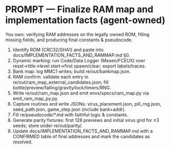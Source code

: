 # PROMPT — Finalize RAM map and implementation facts (agent-owned)

You own: verifying RAM addresses on the legally owned ROM, filling missing fields, and producing final constants & pseudocode.

1) Identify ROM (CRC32/SHA1) and paste into docs/IMPLEMENTATION_FACTS_AND_RAMMAP.md §0.
2) Dynamic marking: run Code/Data Logger (Mesen/FCEUX) over reset→title→level start→first spawn/clear; export labels/traces.
3) Bank map: log MMC1 writes; build re/out/bankmap.json.
4) RAM confirm: validate each entry in re/out/ram_map_external_candidates.json; fill bottle/preview/falling/gravity/lock/timers/RNG.
5) Write re/out/ram_map.json and emit envs/specs/ram_map.py via emit_ram_map_py.py.
6) Capture routines and write JSONs: virus_placement.json, pill_rng.json, seed_path.json, game_step.json (include bank+addr).
7) Fill re/pseudocode/*.md with faithful logic & constants.
8) Generate parity fixtures: first 128 previews and initial virus grid for ≥3 seeds; store under re/out/parity/.
9) Update docs/IMPLEMENTATION_FACTS_AND_RAMMAP.md with a CONFIRMED table of final addresses and mark the candidates as resolved.

